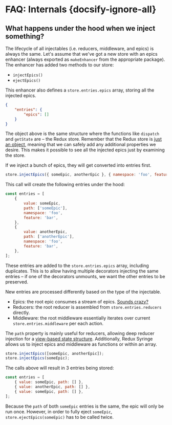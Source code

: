 # FAQ: Internals {docsify-ignore-all}

## What happens under the hood when we inject something?

The lifecycle of all injectables (i.e. reducers, middleware, and epics) is
always the same. Let's assume that we've got a new store with an epics enhancer (always exported as
`makeEnhancer` from the appropriate package). The enhancer has added two methods to our store:

- `injectEpics()`
- `ejectEpics()`

This enhancer also defines a `store.entries.epics` array, storing all the injected epics.

```json
{
	"entries": {
		"epics": []
	}
}
```

The object above is the same structure where the functions like `dispatch` and `getState` are – the Redux store. Remember that the Redux store is [just an object](https://redux.js.org/api/store), meaning that we can safely add any additional properties we desire. This makes it possible to see all the injected epics just by examining the store.

If we inject a bunch of epics, they will get converted into entries first.

```js
store.injectEpics({ someEpic, anotherEpic }, { namespace: 'foo', feature: 'bar' });
```

This call will create the following entries under the hood:

```js
const entries = [
	{
		value: someEpic,
		path: ['someEpic'],
		namespace: 'foo',
		feature: 'bar',
	},
	{
		value: anotherEpic,
		path: ['anotherEpic'],
		namespace: 'foo',
		feature: 'bar',
	},
];
```

These entries are added to the `store.entries.epics` array, including duplicates. This is to allow having multiple decorators injecting the same entries – if one of the decorators unmounts, we want the other entries to be preserved.

New entries are processed differently based on the type of the injectable.

- Epics: the root epic consumes a stream of epics. [Sounds crazy?](https://redux-observable.js.org/docs/recipes/AddingNewEpicsAsynchronously.html)
- Reducers: the root reducer is assembled from `store.entries.reducers` directly.
- Middleware: the root middleware essentially iterates over current `store.entries.middleware` per each action.

The `path` property is mainly useful for reducers, allowing deep reducer injection for a [view-based state structure](/tutorial/04-view-state-management). Additionally, Redux Syringe allows us to inject epics and middleware as functions or within an array.

```js
store.injectEpics([someEpic, anotherEpic]);
store.injectEpics(someEpic);
```

The calls above will result in 3 entries being stored:

```js
const entries = [
	{ value: someEpic, path: [] },
	{ value: anotherEpic, path: [] },
	{ value: someEpic, path: [] },
];
```

Because the `path` of both `someEpic` entries is the same, the epic will only be run once. However, in order to fully eject `someEpic`, `store.ejectEpics(someEpic)` has to be called twice.

